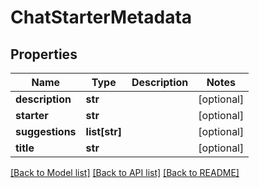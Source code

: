# ChatStarterMetadata

## Properties
Name | Type | Description | Notes
------------ | ------------- | ------------- | -------------
**description** | **str** |  | [optional] 
**starter** | **str** |  | [optional] 
**suggestions** | **list[str]** |  | [optional] 
**title** | **str** |  | [optional] 

[[Back to Model list]](../README.md#documentation-for-models) [[Back to API list]](../README.md#documentation-for-api-endpoints) [[Back to README]](../README.md)

